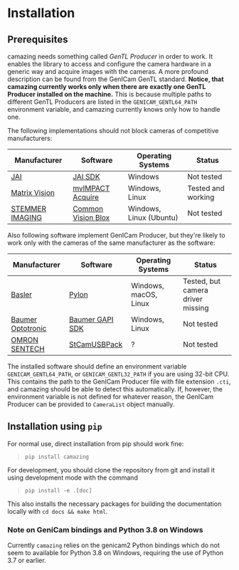 # Installation

## Prerequisites

camazing needs something called *GenTL Producer* in order to work. It enables
the library to access and configure the camera hardware in a generic way and
acquire images with the cameras. A more profound description can be found from
the GenICam GenTL standard. **Notice, that camazing currently works only when
there are exactly one GenTL Producer installed on the machine.** This is because
multiple paths to different GenTL Producers are listed in the
`GENICAM_GENTL64_PATH` environment variable, and camazing currently knows only
how to handle one.

The following implementations should not block cameras of competitive manufacturers:

| **Manufacturer** | **Software** | **Operating Systems** | **Status** |
| ------------------- | ------------------------ | --- | ----------------------- |
| [JAI](https://www.jai.com/) | [JAI SDK](https://www.jai.com/support-software/jai-software) | Windows | Not tested |
| [Matrix Vision](https://www.matrix-vision.com) | [mvIMPACT Acquire](http://static.matrix-vision.com/mvIMPACT_Acquire/) | Windows, Linux | Tested and working |
| [STEMMER IMAGING](https://www.stemmer-imaging.com/) | [Common Vision Blox](https://www.stemmer-imaging.com/en/products/category/common-vision-blox-the-machine-vision-operating-system/) | Windows, Linux (Ubuntu) | Not tested |

Also following software implement GenICam Producer, but they're likely to work
only with the cameras of the same manufacturer as the software:

| **Manufacturer** | **Software** | **Operating Systems** | **Status** |
| ---------------- | ------------ | --------------------- | ---------- |
| [Basler]() | [Pylon](https://www.baslerweb.com/en/products/software/basler-pylon-camera-software-suite/) | Windows, macOS, Linux | Tested, but camera driver missing |
| [Baumer Optotronic]() | [Baumer GAPI SDK](https://www.baumer.com/us/en/product-overview/image-processing-identification/software/baumer-gapi-sdk/c/14174) | Windows, Linux | Not tested |
| [OMRON SENTECH]() | [StCamUSBPack](https://sentech.co.jp/en/data/#cnt2nd) | ? | Not tested |

The installed software should define an environment variable
`GENICAM_GENTL64_PATH`, or `GENICAM_GENTL32_PATH` if you are using 32-bit CPU.
This contains the path to the GenICam Producer file with file extension `.cti`,
and camazing should be able to detect this automatically. If, however, the
environment variable is not defined for whatever reason, the GenICam Producer
can be provided to `CameraList` object manually.

## Installation using `pip`

For normal use, direct installation from pip should work fine:

> `pip install camazing`

For development, you should clone the repository from git and install it using
development mode with the command

> `pip install -e .[doc]`

This also installs the necessary packages for building the documentation
locally with `cd docs && make html`.

### Note on GeniCam bindings and Python 3.8 on Windows

Currently `camazing` relies on the genicam2 Python bindings which do not seem
to available for Python 3.8 on Windows, requiring the use of Python 3.7 or
earlier.


